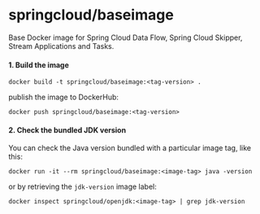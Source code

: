 # springcloud/baseimage

Base Docker image for Spring Cloud Data Flow, Spring Cloud Skipper, Stream Applications and Tasks.

#### 1. Build the image

```
docker build -t springcloud/baseimage:<tag-version> . 
``` 

publish the image to DockerHub: 
```
docker push springcloud/baseimage:<tag-version> 
``` 


#### 2. Check the bundled JDK version

You can check the Java version bundled with a particular image tag, like this:

```
docker run -it --rm springcloud/baseimage:<image-tag> java -version
```

or by retrieving the `jdk-version` image label:

```
docker inspect springcloud/openjdk:<image-tag> | grep jdk-version
```

